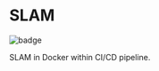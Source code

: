 # SLAM

![badge](https://github.com/junekimdev/test-github-action/actions/workflows/build_docker.yml/badge.svg)

SLAM in Docker within CI/CD pipeline.
